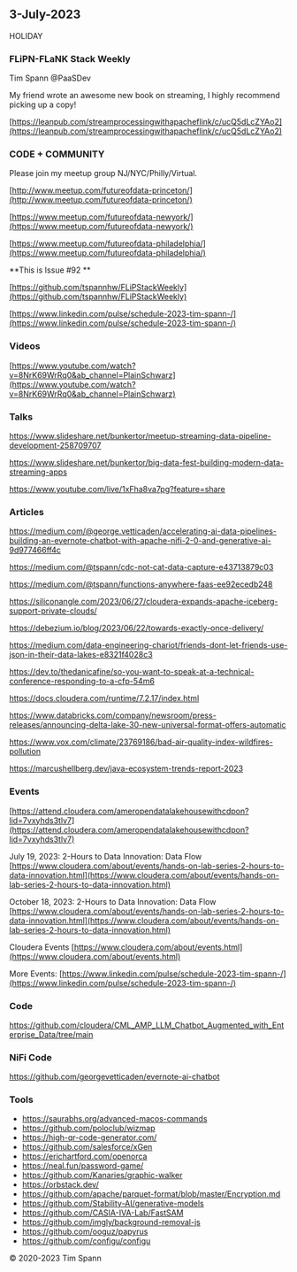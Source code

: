 ## 3-July-2023

HOLIDAY

### FLiPN-FLaNK Stack Weekly

Tim Spann @PaaSDev

My friend wrote an awesome new book on streaming, I highly recommend picking up a copy!

[https://leanpub.com/streamprocessingwithapacheflink/c/ucQ5dLcZYAo2](https://leanpub.com/streamprocessingwithapacheflink/c/ucQ5dLcZYAo2)



### CODE + COMMUNITY

Please join my meetup group NJ/NYC/Philly/Virtual. 

[http://www.meetup.com/futureofdata-princeton/](http://www.meetup.com/futureofdata-princeton/)

[https://www.meetup.com/futureofdata-newyork/](https://www.meetup.com/futureofdata-newyork/)

[https://www.meetup.com/futureofdata-philadelphia/](https://www.meetup.com/futureofdata-philadelphia/)


**This is Issue #92 **

[https://github.com/tspannhw/FLiPStackWeekly](https://github.com/tspannhw/FLiPStackWeekly)

[https://www.linkedin.com/pulse/schedule-2023-tim-spann-/](https://www.linkedin.com/pulse/schedule-2023-tim-spann-/)



### Videos


[https://www.youtube.com/watch?v=8NrK69WrRq0&ab_channel=PlainSchwarz](https://www.youtube.com/watch?v=8NrK69WrRq0&ab_channel=PlainSchwarz)

### Talks

https://www.slideshare.net/bunkertor/meetup-streaming-data-pipeline-development-258709707

https://www.slideshare.net/bunkertor/big-data-fest-building-modern-data-streaming-apps

https://www.youtube.com/live/1xFha8va7pg?feature=share


### Articles

https://medium.com/@george.vetticaden/accelerating-ai-data-pipelines-building-an-evernote-chatbot-with-apache-nifi-2-0-and-generative-ai-9d977466ff4c

https://medium.com/@tspann/cdc-not-cat-data-capture-e43713879c03

https://medium.com/@tspann/functions-anywhere-faas-ee92ecedb248

https://siliconangle.com/2023/06/27/cloudera-expands-apache-iceberg-support-private-clouds/

https://debezium.io/blog/2023/06/22/towards-exactly-once-delivery/

https://medium.com/data-engineering-chariot/friends-dont-let-friends-use-json-in-their-data-lakes-e8321f4028c3

https://dev.to/thedanicafine/so-you-want-to-speak-at-a-technical-conference-responding-to-a-cfp-54m6

https://docs.cloudera.com/runtime/7.2.17/index.html

https://www.databricks.com/company/newsroom/press-releases/announcing-delta-lake-30-new-universal-format-offers-automatic

https://www.vox.com/climate/23769186/bad-air-quality-index-wildfires-pollution

https://marcushellberg.dev/java-ecosystem-trends-report-2023



### Events

[https://attend.cloudera.com/ameropendatalakehousewithcdpon?lid=7vxyhds3tlv7](https://attend.cloudera.com/ameropendatalakehousewithcdpon?lid=7vxyhds3tlv7)

July 19, 2023:   2-Hours to Data Innovation:   Data Flow
[https://www.cloudera.com/about/events/hands-on-lab-series-2-hours-to-data-innovation.html](https://www.cloudera.com/about/events/hands-on-lab-series-2-hours-to-data-innovation.html)

October 18, 2023:  2-Hours to Data Innovation:   Data Flow
[https://www.cloudera.com/about/events/hands-on-lab-series-2-hours-to-data-innovation.html](https://www.cloudera.com/about/events/hands-on-lab-series-2-hours-to-data-innovation.html)

Cloudera Events
[https://www.cloudera.com/about/events.html](https://www.cloudera.com/about/events.html)

More Events:
[https://www.linkedin.com/pulse/schedule-2023-tim-spann-/](https://www.linkedin.com/pulse/schedule-2023-tim-spann-/)



### Code

https://github.com/cloudera/CML_AMP_LLM_Chatbot_Augmented_with_Enterprise_Data/tree/main

### NiFi Code

https://github.com/georgevetticaden/evernote-ai-chatbot

### Tools

* https://saurabhs.org/advanced-macos-commands
* https://github.com/poloclub/wizmap
* https://high-qr-code-generator.com/
* https://github.com/salesforce/xGen
* https://erichartford.com/openorca
* https://neal.fun/password-game/
* https://github.com/Kanaries/graphic-walker
* https://orbstack.dev/
* https://github.com/apache/parquet-format/blob/master/Encryption.md
* https://github.com/Stability-AI/generative-models
* https://github.com/CASIA-IVA-Lab/FastSAM
* https://github.com/imgly/background-removal-js
* https://github.com/ooguz/papyrus
* https://github.com/configu/configu

&copy; 2020-2023 Tim Spann

